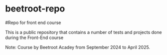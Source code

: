 # beetroot-repo
#Repo for front end course 

This is a public repository that contains a number of tests and projects done during the Front-End course

Note: Course by Beetroot Acadey from September 2024 to April 2025. 
